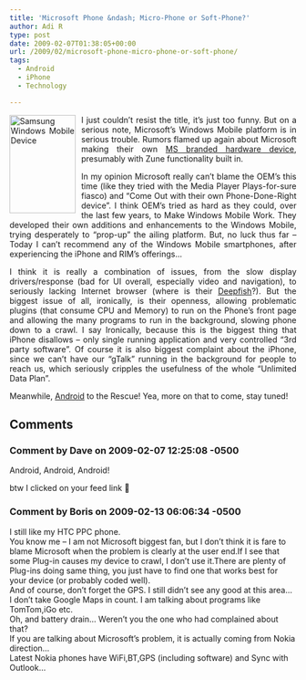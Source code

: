 ```yaml
---
title: 'Microsoft Phone &ndash; Micro-Phone or Soft-Phone?'
author: Adi R
type: post
date: 2009-02-07T01:38:05+00:00
url: /2009/02/microsoft-phone-micro-phone-or-soft-phone/
tags:
  - Android
  - iPhone
  - Technology

---
```

<p align="justify">
  <img title="Samsung Windows Mobile Device" style="border-right: 0px; border-top: 0px; display: inline; margin: 0px 10px 0px 0px; border-left: 0px; border-bottom: 0px" height="172" alt="Samsung Windows Mobile Device" src="/uploads/2009/02/samsungwindowsmobiledevice.png?resize=116%2C172" width="116" align="left" border="0" data-recalc-dims="1" /> I just couldn’t resist the title, it’s just too funny. But on a serious note, Microsoft’s Windows Mobile platform is in serious trouble. Rumors flamed up again about Microsoft making their own <a href="http://arstechnica.com/microsoft/news/2009/02/rumor-mill-no-microsoft-phone-yes-microsoft-chassis.ars" target="_blank">MS branded hardware device</a>, presumably with Zune functionality built in.
</p>

<p align="justify">
  In my opinion Microsoft really can’t blame the OEM’s this time (like they tried with the Media Player Plays-for-sure fiasco) and “Come Out with their own Phone-Done-Right device”. I think OEM’s tried as hard as they could, over the last few years, to Make Windows Mobile Work. They developed their own additions and enhancements to the Windows Mobile, trying desperately to “prop-up” the ailing platform. But, no luck thus far – Today I can’t recommend any of the Windows Mobile smartphones, after experiencing the iPhone and RIM’s offerings…
</p>

<p align="justify">
  I think it is really a combination of issues, from the slow display drivers/response (bad for UI overall, especially video and navigation), to seriously lacking Internet browser (where is their <a href="http://www.intomobile.com/2007/03/29/microsoft-announces-the-beta-release-of-their-deep-fish-mobile-browser.html" target="_blank">Deepfish</a>?). But the biggest issue of all, ironically, is their openness, allowing problematic plugins (that consume CPU and Memory) to run on the Phone’s front page and allowing the many programs to run in the background, slowing phone down to a crawl. I say Ironically, because this is the biggest thing that iPhone disallows &#8211; only single running application and very controlled “3rd party software”. Of course it is also biggest complaint about the iPhone, since we can’t have our “gTalk” running in the background for people to reach us, which seriously cripples the usefulness of the whole “Unlimited Data Plan”.
</p>

<p align="justify">
  Meanwhile, <a href="http://www.youtube.com/watch?v=rS5o4v97Hqs" target="_blank">Android</a> to the Rescue! Yea, more on that to come, stay tuned!
</p>

## Comments

### Comment by Dave on 2009-02-07 12:25:08 -0500
Android, Android, Android!

btw I clicked on your feed link 🙂

### Comment by Boris on 2009-02-13 06:06:34 -0500
I still like my HTC PPC phone.  
You know me &#8211; I am not Microsoft biggest fan, but I don&#8217;t think it is fare to blame Microsoft when the problem is clearly at the user end.If I see that some Plug-in causes my device to crawl, I don&#8217;t use it.There are plenty of Plug-ins doing same thing, you just have to find one that works best for your device (or probably coded well).  
And of course, don&#8217;t forget the GPS. I still didn&#8217;t see any good at this area&#8230; I don&#8217;t take Google Maps in count. I am talking about programs like TomTom,iGo etc.  
Oh, and battery drain&#8230; Weren&#8217;t you the one who had complained about that?  
If you are talking about Microsoft&#8217;s problem, it is actually coming from Nokia direction&#8230;  
Latest Nokia phones have WiFi,BT,GPS (including software) and Sync with Outlook&#8230;